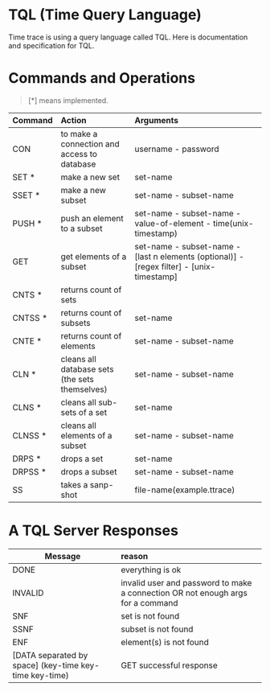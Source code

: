 # TQL (Time Query Language)

Time trace is using a query language called TQL. Here is documentation and specification for TQL.  


# Commands and Operations

> [*] means implemented.

| Command   |      Action      |  Arguments |
|----------|:-------------|:------|
| CON |  to make a connection and access to database | username - password |
| SET * |    make a new set   | set-name |
| SSET * | make a new subset | set-name - subset-name |
| PUSH * | push an element to a subset | set-name - subset-name - value-of-element - time(unix-timestamp) |
| GET | get elements of a subset | set-name - subset-name - [last n elements (optional)] - [regex filter] - [unix-timestamp]|
| CNTS * | returns count of sets |  |
| CNTSS * | returns count of subsets | set-name |
| CNTE * | returns count of elements | set-name - subset-name |
| CLN * | cleans all database sets (the sets themselves) | set-name - subset-name |
| CLNS * | cleans all sub-sets of a set | set-name |
| CLNSS * | cleans all elements of a subset | set-name - subset-name |
| DRPS * | drops a set | set-name |
| DRPSS * | drops a subset | set-name - subset-name |
| SS | takes a sanp-shot | file-name(example.ttrace) |


# A TQL Server Responses

| Message   |      reason      | 
|----------|:-------------|
| DONE | everything is ok |
| INVALID | invalid user and password to make a connection OR not enough args for a command |
| SNF | set is not found |
| SSNF | subset is not found |
| ENF | element(s) is not found |
| [DATA separated by space] (key-time key-time key-time) | GET successful response |
